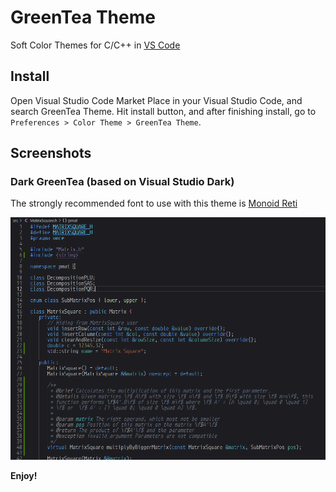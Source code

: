 # GreenTea Theme

Soft Color Themes for C/C++ in [VS Code](http://code.visualstudio.com)

## Install

Open Visual Studio Code Market Place in your Visual Studio Code, and search GreenTea Theme. Hit install button, and after finishing install, go to ``Preferences > Color Theme > GreenTea Theme``.

## Screenshots

### Dark GreenTea (based on Visual Studio Dark)

The strongly recommended font to use with this theme is [Monoid Reti](https://larsenwork.com/monoid/)

![darkGreenTea](./pictures/darkGreenTea.png)

**Enjoy!**
